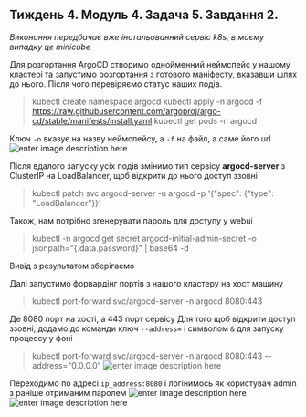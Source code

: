 ## Тиждень 4. Модуль 4. Задача 5. Завдання 2.
*Виконання передбачає вже інстальованний сервіс k8s, в моєму випадку це minicube*

Для розгортання ArgoCD створимо однойменний неймспейс у нашому кластері та запустимо розгортання з готового маніфесту, вказавши шлях до нього. Після чого перевіряємо статус наших подів.

> kubectl create namespace argocd 
> kubectl apply -n argocd -f https://raw.githubusercontent.com/argoproj/argo-cd/stable/manifests/install.yaml
> kubectl get pods -n argocd

Ключ `-n` вказує на назву неймспейсу, а `-f` на файл, а саме його url
![enter image description here](https://i.imgur.com/dgMvJU0.png)

Після вдалого запуску усіх подів змінимо тип сервісу **argocd-server** з ClusterIP на LoadBalancer, щоб відкрити до нього доступ ззовні

> kubectl patch svc argocd-server -n argocd -p '{"spec": {"type": "LoadBalancer"}}'

Також, нам потрібно згенерувати пароль для доступу у webui

> kubectl -n argocd get secret argocd-initial-admin-secret -o jsonpath="{.data.password}" | base64 -d

Вивід з результатом зберігаємо

Далі запустимо форвардінг портів з нашого кластеру на хост машину

> kubectl port-forward svc/argocd-server -n argocd 8080:443

Де 8080 порт на хості, а 443 порт сервісу
Для того щоб відкрити доступ ззовні, додамо до команди ключ `--address=` і символом `&` для запуску процессу у фоні

> kubectl port-forward svc/argocd-server -n argocd 8080:443 --address="0.0.0.0"
![enter image description here](https://i.imgur.com/e9IvYbZ.png)

Переходимо по адресі `ip_address:8080` і логінимось як користувач admin з раніше отриманим паролем
![enter image description here](https://i.imgur.com/VBD0fbt.png)
![enter image description here](https://i.imgur.com/r82M5JV.png)